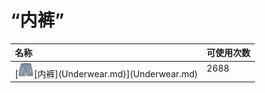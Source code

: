 # “内裤”  
<style>
        .table8753 th,td{
            text-align:left;
            vertical-align:top;
        }
        </style><table class="table table-bordered table8753" data-toggle="table"  ><thead style=""><tr ><th  style=""  >名称</th><th  style=""  data-sortable="true"  >可使用次数</th></tr></thead><tr ><td  style=""  >[<div style="width:25px;display:inline-block;text-align:center"><img decoding="async" src="../wiki/Sprite/Underwear.png" href="a.md" style="max-width:25px;max-height:25px;"></div>[内裤](Underwear.md)](Underwear.md)</td><td  style=""  >2688</td></tr></tbody></table>  
  


<script>document.title="“内裤” - 卡牌生存百科 Card Survival Wiki";</script>